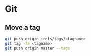 # Git

## Move a tag

```bash
git push origin :refs/tags/<tagname>
git tag -fa <tagname>
git push origin master --tags
```
